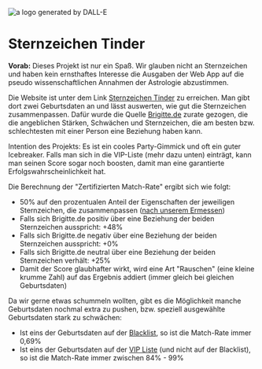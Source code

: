 ![a logo generated by DALL-E](public/favicon.ico)

# Sternzeichen Tinder
**Vorab:** Dieses Projekt ist nur ein Spaß.
Wir glauben nicht an Sternzeichen und haben kein ernsthaftes Interesse die Ausgaben der Web App auf die pseudo wissenschaftlichen Annahmen der Astrologie abzustimmen.

Die Website ist unter dem Link [Sternzeichen Tinder](https://codinghusi.github.io/sternzeichen-tinder/) zu erreichen.
Man gibt dort zwei Geburtsdaten an und lässt auswerten, wie gut die Sternzeichen zusammenpassen.
Dafür wurde die Quelle [Brigitte.de](https://www.brigitte.de/) zurate gezogen, die die angeblichen Stärken, Schwächen und Sternzeichen, die am besten bzw. schlechtesten mit einer Person eine Beziehung haben kann.

Intention des Projekts: Es ist ein cooles Party-Gimmick und oft ein guter Icebreaker. Falls man sich in die VIP-Liste (mehr dazu unten) einträgt, kann man seinen Score sogar noch boosten, damit man eine garantierte Erfolgswahrscheinlichkeit hat.

Die Berechnung der "Zertifizierten Match-Rate" ergibt sich wie folgt:  
* 50% auf den prozentualen Anteil der Eigenschaften der jeweiligen Sternzeichen, die zusammenpassen ([nach unserem Ermessen](src/categories.js))
* Falls sich Brigitte.de positiv über eine Beziehung der beiden Sternzeichen ausspricht: +48%
* Falls sich Brigitte.de negativ über eine Beziehung der beiden Sternzeichen ausspricht: +0%
* Falls sich Brigitte.de neutral über eine Beziehung der beiden Sternzeichen verhält: +25%
* Damit der Score glaubhafter wirkt, wird eine Art "Rauschen" (eine kleine krumme Zahl) auf das Ergebnis addiert (immer gleich bei gleichen Geburtsdaten)

Da wir gerne etwas schummeln wollten, gibt es die Möglichkeit manche Geburtsdaten nochmal extra zu pushen, bzw. speziell ausgewählte Geburtsdaten stark zu schwächen:
* Ist eins der Geburtsdaten auf der [Blacklist](src/special-dates.js), so ist die Match-Rate immer 0,69%
* Ist eins der Geburtsdaten auf der [VIP Liste](src/special-dates.js) (und nicht auf der Blacklist), so ist die Match-Rate immer zwischen 84% - 99%
